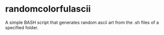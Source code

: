 # randomcolorfulascii
A simple BASH script that generates random ascii art from the .sh files of a specified folder. 
